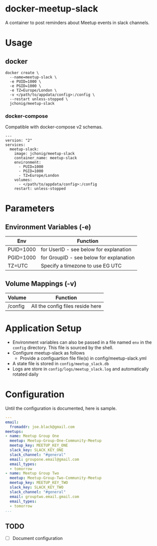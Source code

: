 # docker-meetup-slack
A container to post reminders about Meetup events in slack channels.

# Usage

## docker

```
docker create \
  --name=meetup-slack \
  -e PUID=1000 \
  -e PGID=1000 \
  -e TZ=Europe/London \
  -v </path/to/appdata/config>:/config \
  --restart unless-stopped \
  jchonig/meetup-slack
```

### docker-compose

Compatible with docker-compose v2 schemas.

```
---
version: "2"
services:
  meetup-slack:
    image: jchonig/meetup-slack
    container_name: meetup-slack
    environment:
      - PUID=1000
      - PGID=1000
      - TZ=Europe/London
    volumes:
      - </path/to/appdata/config>:/config
    restart: unless-stopped
```

# Parameters

## Environment Variables (-e)

| Env        | Function                                |
| ---        | --------                                |
| PUID=1000  | for UserID - see below for explanation  |
| PGID=1000  | for GroupID - see below for explanation |
| TZ=UTC     | Specify a timezone to use EG UTC        |

## Volume Mappings (-v)

| Volume  | Function                         |
| ------  | --------                         |
| /config | All the config files reside here |

# Application Setup

  * Environment variables can also be passed in a file named `env` in
    the `config` directory. This file is sourced by the shell.
  * Configure meetup-slack as follows
    * Provide a configuartion file file(s) in config/meetup-slack.yml
  * A state file is stored in `config/meetup_slack.db`
  * Logs are store in `config/logs/meetup_slack.log` and automatically
    rotated daily

# Configuration

Until the configuration is documented, here is sample.

```yaml
---
email:
  fromaddr: joe.black@gmail.com
meetups:
- name: Meetup Group One
  meetup: Meetup-Group-One-Community-Meetup
  meetup_key: MEETUP_KEY_ONE
  slack_key: SLACK_KEY_ONE
  slack_channel: "#general"
  email: groupone.email@gmail.com
  email_types:
  - tomorrow
- name: Meetup Group Two
  meetup: Meetup-Group-Two-Community-Meetup
  meetup_key: MEETUP_KEY_TWO
  slack_key: SLACK_KEY_TWO
  slack_channel: "#general"
  email: grouptwo.email.gmail.com
  email_types:
  - tomorrow
...
```

## TODO

  * [ ] Document configuration



